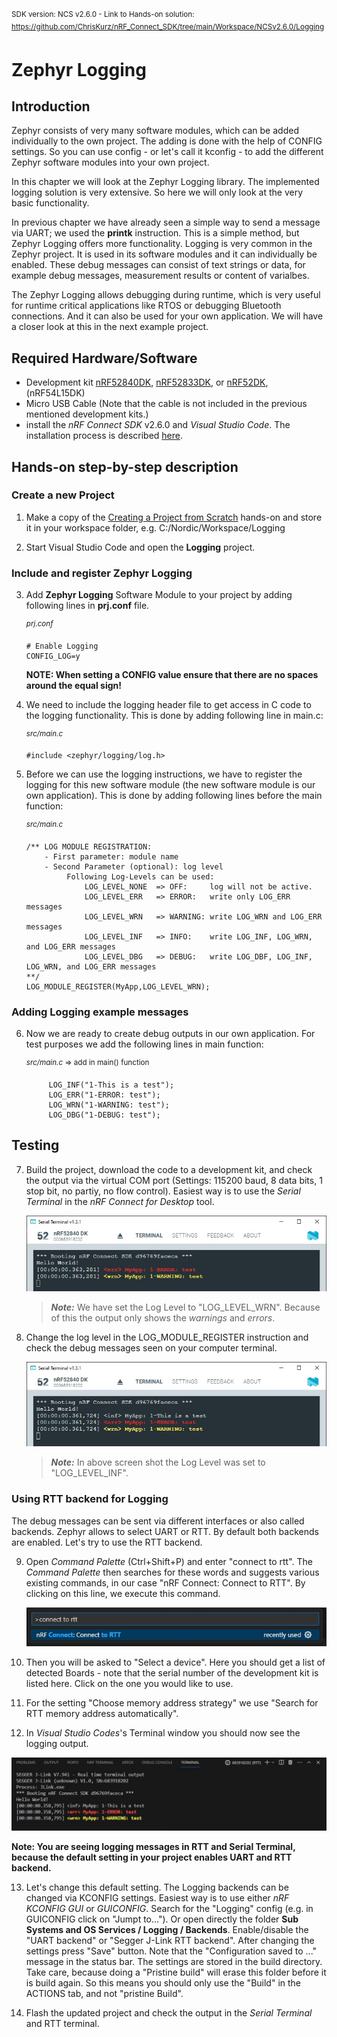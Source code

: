 <sup>SDK version: NCS v2.6.0  -  Link to Hands-on solution: https://github.com/ChrisKurz/nRF_Connect_SDK/tree/main/Workspace/NCSv2.6.0/Logging</sup>

# Zephyr Logging

## Introduction

Zephyr consists of very many software modules, which can be added individually to the own project. The adding is done with the help of CONFIG settings. 
So you can use config - or let's call it kconfig - to add the different Zephyr software modules into your own project. 

In this chapter we will look at the Zephyr Logging library. The implemented logging solution is very extensive. So here we will only look at the very basic functionality. 

In previous chapter we have already seen a simple way to send a message via UART; we used the __printk__ instruction. This is a simple method, but Zephyr Logging offers more functionality. Logging is very common in the Zephyr project. It is used in its software modules and it can individually be enabled. These debug messages can consist of text strings or data, for example debug messages, measurement results or content of varialbes. 

The Zephyr Logging allows debugging during runtime, which is very useful for runtime critical applications like RTOS or debugging Bluetooth connections.
And it can also be used for your own application. We will have a closer look at this in the next example project.

## Required Hardware/Software
- Development kit [nRF52840DK](https://www.nordicsemi.com/Products/Development-hardware/nRF52840-DK), [nRF52833DK](https://www.nordicsemi.com/Products/Development-hardware/nRF52833-DK), or [nRF52DK](https://www.nordicsemi.com/Products/Development-hardware/nrf52-dk), (nRF54L15DK)
- Micro USB Cable (Note that the cable is not included in the previous mentioned development kits.)
- install the _nRF Connect SDK_ v2.6.0 and _Visual Studio Code_. The installation process is described [here](https://academy.nordicsemi.com/courses/nrf-connect-sdk-fundamentals/lessons/lesson-1-nrf-connect-sdk-introduction/topic/exercise-1-1/).

## Hands-on step-by-step description 

### Create a new Project

1) Make a copy of the [Creating a Project from Scratch](https://github.com/ChrisKurz/nRF_Connect_SDK/tree/main/Workspace/NCSv2.6.0/hello_world) hands-on and store it in your workspace folder, e.g.  C:/Nordic/Workspace/Logging 

2) Start Visual Studio Code and open the __Logging__ project.

### Include and register Zephyr Logging

3) Add __Zephyr Logging__ Software Module to your project by adding following lines in __prj.conf__ file. 

   <sup>_prj.conf_ </sup>
   
       # Enable Logging
       CONFIG_LOG=y

   __NOTE: When setting a CONFIG value ensure that there are no spaces around the equal sign!__

4) We need to include the logging header file to get access in C code to the logging functionality. This is done by adding following line in main.c:

   <sup>_src/main.c_ </sup>
   
       #include <zephyr/logging/log.h>
       
5) Before we can use the logging instructions, we have to register the logging for this new software module (the new software module is our own application). This is done by adding following lines before the main function:

   <sup>_src/main.c_ </sup>
   
       /** LOG MODULE REGISTRATION:
           - First parameter: module name
           - Second Parameter (optional): log level
                Following Log-Levels can be used:
                    LOG_LEVEL_NONE  => OFF:     log will not be active. 
                    LOG_LEVEL_ERR   => ERROR:   write only LOG_ERR messages
                    LOG_LEVEL_WRN   => WARNING: write LOG_WRN and LOG_ERR messages
                    LOG_LEVEL_INF   => INFO:    write LOG_INF, LOG_WRN, and LOG_ERR messages
                    LOG_LEVEL_DBG   => DEBUG:   write LOG_DBF, LOG_INF, LOG_WRN, and LOG_ERR messages
       **/
       LOG_MODULE_REGISTER(MyApp,LOG_LEVEL_WRN);

### Adding Logging example messages

6) Now we are ready to create debug outputs in our own application. For test purposes we add the following lines in main function:

   <sup>_src/main.c_ => add in main() function </sup>

            LOG_INF("1-This is a test");
            LOG_ERR("1-ERROR: test");
            LOG_WRN("1-WARNING: test");
            LOG_DBG("1-DEBUG: test");
       
## Testing

7) Build the project, download the code to a development kit, and check the output via the virtual COM port (Settings: 115200 baud, 8 data bits, 1 stop bit, no partiy, no flow control). Easiest way is to use the _Serial Terminal_ in the _nRF Connect for Desktop_ tool.

   ![image](images/02_SerialTerminal1-NCSv2.6.0.jpg)

   > **_Note:_** We have set the Log Level to "LOG_LEVEL_WRN". Because of this the output only shows the _warnings_ and _errors_.

8) Change the log level in the LOG_MODULE_REGISTER instruction and check the debug messages seen on your computer terminal.  

   ![image](images/02_SerialTerminal2-NCSv2.6.0.jpg)

   > **_Note:_** In above screen shot the Log Level was set to "LOG_LEVEL_INF". 

### Using RTT backend for Logging

The debug messages can be sent via different interfaces or also called backends. Zephyr allows to select UART or RTT. By default both backends are enabled. Let's try to use the RTT backend. 

9) Open _Command Palette_ (Ctrl+Shift+P) and enter "connect to rtt". The _Command Palette_ then searches for these words and suggests various existing commands, in our case "nRF Connect: Connect to RTT". By clicking on this line, we execute this command. 

   ![image](images/02_CommandPalette-NCSv2.5.2.jpg)

10) Then you will be asked to "Select a device". Here you should get a list of detected Boards - note that the serial number of the development kit is listed here. Click on the one you would like to use.

11) For the setting "Choose memory address strategy" we use "Search for RTT memory address automatically".
  
12) In _Visual Studio Codes_'s Terminal window you should now see the logging output. 

   ![image](images/02_RTT-NCSv2.6.0.jpg)

   __Note: You are seeing logging messages in RTT and Serial Terminal, because the default setting in your project enables UART and RTT backend.__
   
13) Let's change this default setting. The Logging backends can be changed via KCONFIG settings. Easiest way is to use either _nRF KCONFIG GUI_ or _GUICONFIG_. Search for the "Logging" config (e.g. in GUICONFIG click on "Jumpt to..."). Or open directly the folder __Sub Systems and OS Services / Logging / Backends__. Enable/disable the "UART backend" or "Segger J-Link RTT backend". After changing the settings press "Save" button. Note that the "Configuration saved to ..." message in the status bar. The settings are stored in the build directory. Take care, because doing a "Pristine build" will erase this folder before it is build again. So this means you should only use the "Build" in the ACTIONS tab, and not "pristine Build". 

14) Flash the updated project and check the output in the _Serial Terminal_ and RTT terminal.
